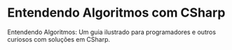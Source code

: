 # Entendendo Algoritmos com CSharp

Entendendo Algoritmos: Um guia ilustrado para programadores e outros curiosos com soluções em CSharp.
